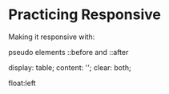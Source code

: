 <h1>Practicing Responsive</h1>

<p>Making it responsive with:</p> 
<p>pseudo elements ::before and ::after</p> 
<p>display: table; content: ''; clear: both;</p>
<p>float:left</p>